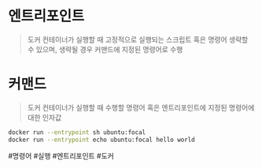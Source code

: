 # 엔트리포인트
> 도커 컨테이너가 실행할 때 고정적으로 실행되는 스크립트 혹은 명령어
> 생략할 수 있으며, 생략될 경우 커맨드에 지정된 명령어로 수행

# 커맨드
> 도커 컨테이너가 실행할  때 수행할 명령어 혹은 엔트리포인트에 지정된 명령어에 대한 인자값

```bash
docker run --entrypoint sh ubuntu:focal
docker run --entrypoint echo ubuntu:focal hello world
```

#명령어
#실행 
#엔트리포인트
#도커 
